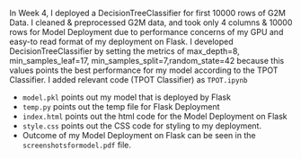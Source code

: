 In Week 4, I deployed a DecisionTreeClassifier for first 10000 rows of G2M Data. 
I cleaned & preprocessed G2M data, 
and took only 4 columns & 10000 rows for Model Deployment due to performance concerns of my GPU and easy-to read format of my deployment on Flask.
I developed DecisionTreeClassifier by setting the metrics of max_depth=8, min_samples_leaf=17, min_samples_split=7,random_state=42 because
this values points the best performance for my model according to the TPOT Classifier. I added relevant code (TPOT Classifier) as `TPOT.ipynb`
* `model.pkl` points out my model that is deployed by Flask
* `temp.py` points out the temp file for Flask Deployment
* `index.html` points out the html code for the Model Deployment on Flask
* `style.css` points out the CSS code for styling to my deployment. 
* Outcome of my Model Deployment on Flask can be seen in the `screenshotsformodel.pdf` file.
